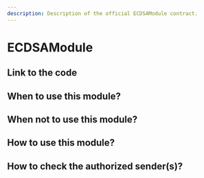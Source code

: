 ```yaml
---
description: Description of the official ECDSAModule contract.
---
```


# ECDSAModule

## Link to the code

## When to use this module?

## When not to use this module?

## How to use this module?

## How to check the authorized sender(s)?
